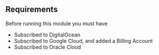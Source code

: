 ## Requirements

Before running this module you must have

- Subscribed to DigitalOcean
- Subscribed to Google Cloud, and added a Billing Account
- Subscribed to Oracle Cloud
